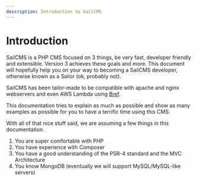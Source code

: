 ```yaml
---
description: Introduction to SailCMS
---
```

# Introduction

SailCMS is a PHP CMS focused on 3 things, be very fast, developer friendly and extensible. Version 3 achieves these
goals and more. This document will hopefully help you on your way to becoming a SailCMS developer, otherwise known
as a Sailor (ok, probably not).

SailCMS has been tailor-made to be compatible with apache and nginx webservers and even AWS Lambda 
using [Bref](https://bref.sh).

This documentation tries to explain as much as possible and show as many examples as possible for you to have a terrific
time using this CMS.

With all of that nice stuff said, we are assuming a few things in this documentation.

1. You are super comfortable with PHP
2. You have experience with Composer
3. You have a good understanding of the PSR-4 standard and the MVC Architecture
4. You know MongoDB (eventually we will support MySQL/MySQL-like servers)